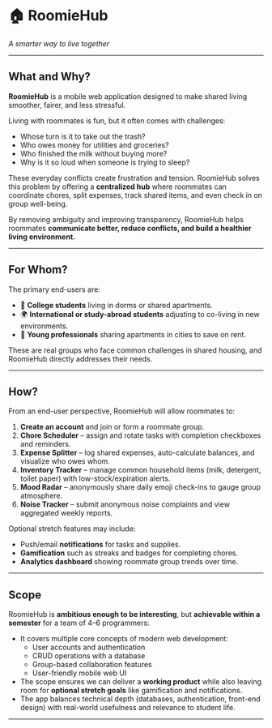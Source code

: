 # 🏠 RoomieHub  
*A smarter way to live together*  

---

## What and Why?  
**RoomieHub** is a mobile web application designed to make shared living smoother, fairer, and less stressful.  

Living with roommates is fun, but it often comes with challenges:  
- Whose turn is it to take out the trash?  
- Who owes money for utilities and groceries?  
- Who finished the milk without buying more?  
- Why is it so loud when someone is trying to sleep?  

These everyday conflicts create frustration and tension. RoomieHub solves this problem by offering a **centralized hub** where roommates can coordinate chores, split expenses, track shared items, and even check in on group well-being.  

By removing ambiguity and improving transparency, RoomieHub helps roommates **communicate better, reduce conflicts, and build a healthier living environment.**  

---

## For Whom?  
The primary end-users are:  
- 🏫 **College students** living in dorms or shared apartments.  
- 🌍 **International or study-abroad students** adjusting to co-living in new environments.  
- 💼 **Young professionals** sharing apartments in cities to save on rent.  

These are real groups who face common challenges in shared housing, and RoomieHub directly addresses their needs.  

---

## How?  
From an end-user perspective, RoomieHub will allow roommates to:  

1. **Create an account** and join or form a roommate group.  
2. **Chore Scheduler** – assign and rotate tasks with completion checkboxes and reminders.  
3. **Expense Splitter** – log shared expenses, auto-calculate balances, and visualize who owes whom.  
4. **Inventory Tracker** – manage common household items (milk, detergent, toilet paper) with low-stock/expiration alerts.  
5. **Mood Radar** – anonymously share daily emoji check-ins to gauge group atmosphere.  
6. **Noise Tracker** – submit anonymous noise complaints and view aggregated weekly reports.  

Optional stretch features may include:  
- Push/email **notifications** for tasks and supplies.  
- **Gamification** such as streaks and badges for completing chores.  
- **Analytics dashboard** showing roommate group trends over time.  

---

## Scope  
RoomieHub is **ambitious enough to be interesting**, but **achievable within a semester** for a team of 4–6 programmers:  

- It covers multiple core concepts of modern web development:  
  - User accounts and authentication  
  - CRUD operations with a database  
  - Group-based collaboration features  
  - User-friendly mobile web UI  
- The scope ensures we can deliver a **working product** while also leaving room for **optional stretch goals** like gamification and notifications.  
- The app balances technical depth (databases, authentication, front-end design) with real-world usefulness and relevance to student life.  

---